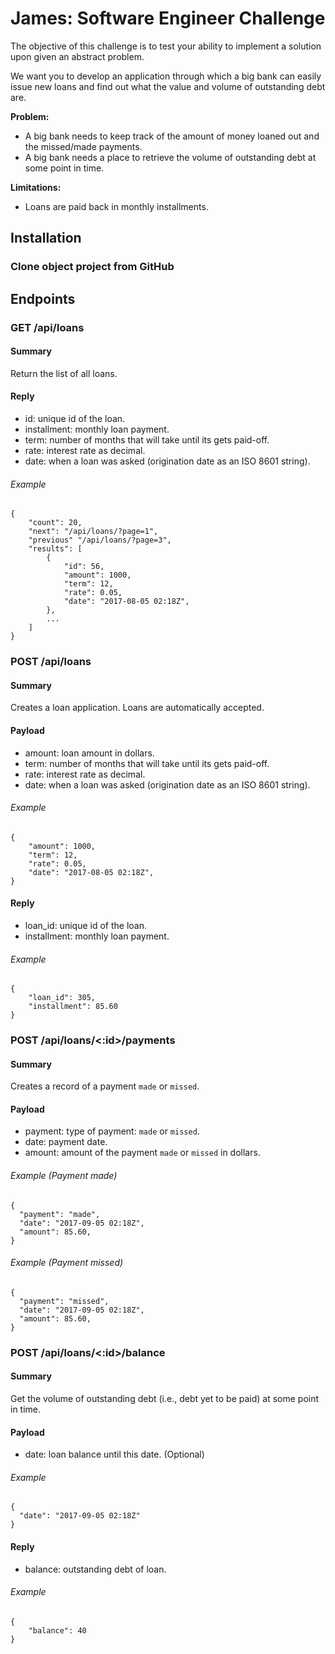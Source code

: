 # James: Software Engineer Challenge

The objective of this challenge is to test your ability to implement a solution upon given an abstract problem.

We want you to develop an application through which a big bank can easily issue new loans and find out what the value and volume of outstanding debt are.

<b>Problem:</b>
- A big bank needs to keep track of the amount of money loaned out and the missed/made payments.
- A big bank needs a place to retrieve the volume of outstanding debt at some point in time.

<b>Limitations:</b>
- Loans are paid back in monthly installments.


## Installation

### Clone object project from GitHub


## Endpoints

### GET /api/loans

#### Summary

Return the list of all loans.

#### Reply

- id: unique id of the loan.
- installment: monthly loan payment.
- term: number of months that will take until its gets paid-off.
- rate: interest rate as decimal.
- date: when a loan was asked (origination date as an ISO 8601 string).

###### Example

```
{
    "count": 20,
    "next": "/api/loans/?page=1",
    "previous" "/api/loans/?page=3",
    "results": [
        {
            "id": 56,
            "amount": 1000,
            "term": 12,
            "rate": 0.05,
            "date": "2017-08-05 02:18Z",
        },
        ...
    ]
}
```

### POST /api/loans

#### Summary

Creates a loan application. Loans are automatically accepted.

#### Payload
- amount: loan amount in dollars.
- term: number of months that will take until its gets paid-off.
- rate: interest rate as decimal.
- date: when a loan was asked (origination date as an ISO 8601 string).

###### Example
```
{
	"amount": 1000,
	"term": 12,
	"rate": 0.05,
	"date": "2017-08-05 02:18Z",
}
```

#### Reply

- loan_id: unique id of the loan.
- installment: monthly loan payment.

###### Example

```
{
	"loan_id": 305,
	"installment": 85.60
}
```

### POST /api/loans/<:id>/payments

#### Summary

Creates a record of a payment `made` or `missed`.

#### Payload

- payment: type of payment: `made` or `missed`.
- date: payment date.
- amount: amount of the payment `made` or `missed` in dollars.

###### Example (Payment made)
```
{
  "payment": "made",
  "date": "2017-09-05 02:18Z",
  "amount": 85.60,
}
```
###### Example (Payment missed)
```
{
  "payment": "missed",
  "date": "2017-09-05 02:18Z",
  "amount": 85.60,
}
```

### POST /api/loans/<:id>/balance

#### Summary

Get the volume of outstanding debt (i.e., debt yet to be paid) at some point in time.

#### Payload

- date: loan balance until this date. (Optional)

###### Example
```
{
  "date": "2017-09-05 02:18Z"
}
```

#### Reply

- balance: outstanding debt of loan.

###### Example
```
{
	"balance": 40
}
```
